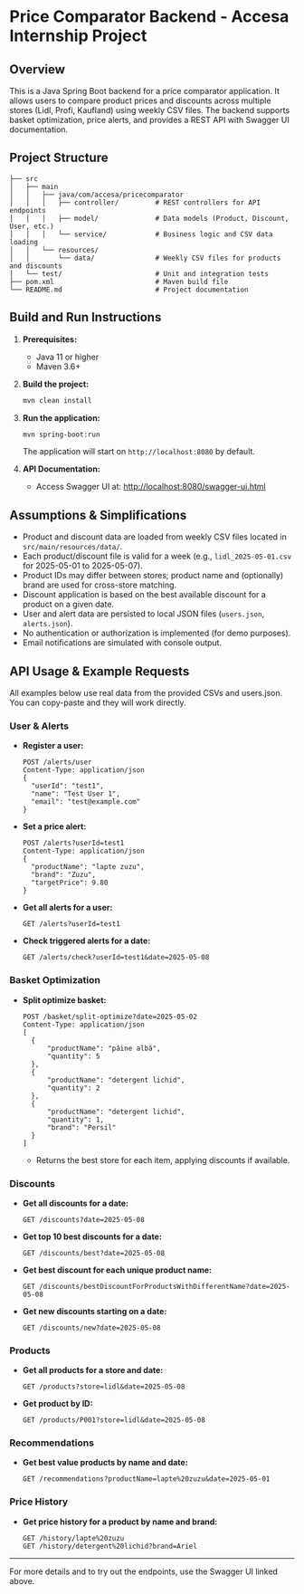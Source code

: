 # Price Comparator Backend - Accesa Internship Project
## Overview
This is a Java Spring Boot backend for a price comparator application. It allows users to compare product prices and discounts across multiple stores (Lidl, Profi, Kaufland) using weekly CSV files. The backend supports basket optimization, price alerts, and provides a REST API with Swagger UI documentation.

## Project Structure
```
├── src
│   ├── main
│   │   ├── java/com/accesa/pricecomparator
│   │   │   ├── controller/         # REST controllers for API endpoints
│   │   │   ├── model/              # Data models (Product, Discount, User, etc.)
│   │   │   └── service/            # Business logic and CSV data loading
│   │   └── resources/
│   │       └── data/               # Weekly CSV files for products and discounts
│   └── test/                       # Unit and integration tests
├── pom.xml                         # Maven build file
└── README.md                       # Project documentation
```

## Build and Run Instructions
1. **Prerequisites:**
   - Java 11 or higher
   - Maven 3.6+

2. **Build the project:**
   ```sh
   mvn clean install
   ```

3. **Run the application:**
   ```sh
   mvn spring-boot:run
   ```
   The application will start on `http://localhost:8080` by default.

4. **API Documentation:**
   - Access Swagger UI at: [http://localhost:8080/swagger-ui.html](http://localhost:8080/swagger-ui.html)

## Assumptions & Simplifications
- Product and discount data are loaded from weekly CSV files located in `src/main/resources/data/`.
- Each product/discount file is valid for a week (e.g., `lidl_2025-05-01.csv` for 2025-05-01 to 2025-05-07).
- Product IDs may differ between stores; product name and (optionally) brand are used for cross-store matching.
- Discount application is based on the best available discount for a product on a given date.
- User and alert data are persisted to local JSON files (`users.json`, `alerts.json`).
- No authentication or authorization is implemented (for demo purposes).
- Email notifications are simulated with console output.

## API Usage & Example Requests
All examples below use real data from the provided CSVs and users.json. You can copy-paste and they will work directly.

### User & Alerts
- **Register a user:**
  ```http
  POST /alerts/user
  Content-Type: application/json
  {
    "userId": "test1",
    "name": "Test User 1",
    "email": "test@example.com"
  }
  ```
- **Set a price alert:**
  ```http
  POST /alerts?userId=test1
  Content-Type: application/json
  {
    "productName": "lapte zuzu",
    "brand": "Zuzu",
    "targetPrice": 9.80
  }
  ```
- **Get all alerts for a user:**
  ```http
  GET /alerts?userId=test1
  ```
- **Check triggered alerts for a date:**
  ```http
  GET /alerts/check?userId=test1&date=2025-05-08
  ```

### Basket Optimization
- **Split optimize basket:**
  ```http
  POST /basket/split-optimize?date=2025-05-02
  Content-Type: application/json
  [
    {
        "productName": "pâine albă",
        "quantity": 5
    },
    {
        "productName": "detergent lichid",
        "quantity": 2
    },
    {
        "productName": "detergent lichid",
        "quantity": 1,
        "brand": "Persil"
    }
  ]
  ```
  - Returns the best store for each item, applying discounts if available.

### Discounts
- **Get all discounts for a date:**
  ```http
  GET /discounts?date=2025-05-08
  ```
- **Get top 10 best discounts for a date:**
  ```http
  GET /discounts/best?date=2025-05-08
  ```
- **Get best discount for each unique product name:**
  ```http
  GET /discounts/bestDiscountForProductsWithDifferentName?date=2025-05-08
  ```
- **Get new discounts starting on a date:**
  ```http
  GET /discounts/new?date=2025-05-08
  ```

### Products
- **Get all products for a store and date:**
  ```http
  GET /products?store=lidl&date=2025-05-08
  ```
- **Get product by ID:**
  ```http
  GET /products/P001?store=lidl&date=2025-05-08
  ```

### Recommendations
- **Get best value products by name and date:**
  ```http
  GET /recommendations?productName=lapte%20zuzu&date=2025-05-01
  ```

### Price History
- **Get price history for a product by name and brand:**
  ```http
  GET /history/lapte%20zuzu
  GET /history/detergent%20lichid?brand=Ariel
  ```

---
For more details and to try out the endpoints, use the Swagger UI linked above. 